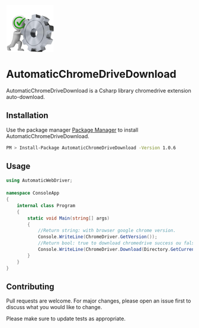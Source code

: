 ![Logo](https://raw.githubusercontent.com/7porquinhos/AutomaticWebDriverVersion/main/DownloadWebDriver/AutomaticWebDriver/DownloadChromeDrive2.png)

# AutomaticChromeDriveDownload
AutomaticChromeDriveDownload is a Csharp library chromedrive extension auto-download.

## Installation

Use the package manager [Package Manager](https://www.nuget.org/packages/AutomaticChromeDriveDownload) to install AutomaticChromeDriveDownload.

```bash
PM > Install-Package AutomaticChromeDriveDownload -Version 1.0.6
```

## Usage

```csharp
using AutomaticWebDriver;

namespace ConsoleApp
{
    internal class Program
    {
        static void Main(string[] args)
        {
            //Return string: with browser google chrome version.
            Console.WriteLine(ChromeDriver.GetVersion());
            //Return bool: true to download chromedrive success ou false to error.
            Console.WriteLine(ChromeDriver.Download(Directory.GetCurrentDirectory()));
        }
    }
}

```

## Contributing
Pull requests are welcome. For major changes, please open an issue first to discuss what you would like to change.

Please make sure to update tests as appropriate.